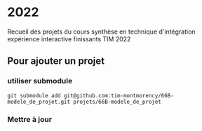 # 2022

Recueil des projets du cours synthèse en technique d'intégration expérience interactive finissants TIM 2022


## Pour ajouter un projet 

### utiliser submodule 

```
git submodule add git@github.com:tim-montmorency/66B-modele_de_projet.git projets/66B-modele_de_projet
```

### Mettre à jour 

<!-- 
### utiliser subtree

```
git subtree add --prefix  projets/66B-modele_de_projet git@github.com:tim-montmorency/66B-modele_de_projet.git main --squash
```

## pour mettre a jour un projet
```
subtree pull --prefix  projets/66B-modele_de_projet git@github.com:tim-montmorency/66B-modele_de_projet.git main  --squash
``` -->
